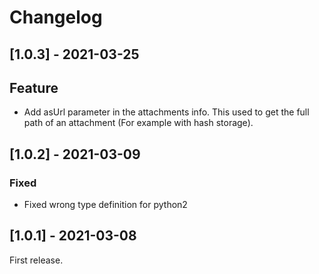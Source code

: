 # Changelog

## [1.0.3] - 2021-03-25

## Feature

- Add asUrl parameter in the attachments info. This used to get the full path of an attachment (For example
  with hash storage).

## [1.0.2] - 2021-03-09

### Fixed

- Fixed wrong type definition for python2

## [1.0.1] - 2021-03-08

First release.
